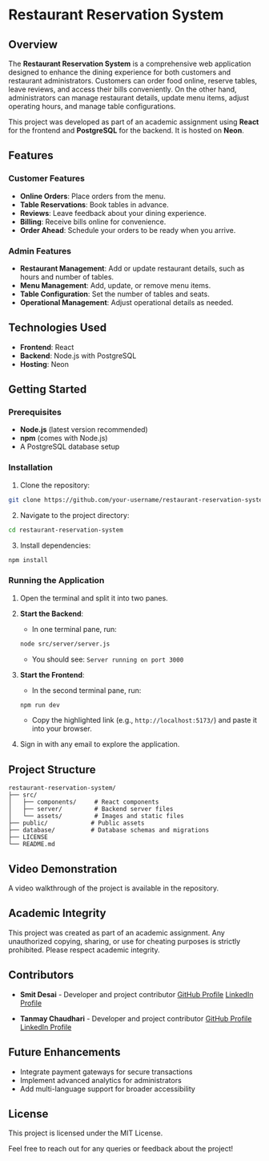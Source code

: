 # Restaurant Reservation System

## Overview
The **Restaurant Reservation System** is a comprehensive web application designed to enhance the dining experience for both customers and restaurant administrators. Customers can order food online, reserve tables, leave reviews, and access their bills conveniently. On the other hand, administrators can manage restaurant details, update menu items, adjust operating hours, and manage table configurations.

This project was developed as part of an academic assignment using **React** for the frontend and **PostgreSQL** for the backend. It is hosted on **Neon**.

## Features

### Customer Features
* **Online Orders**: Place orders from the menu.
* **Table Reservations**: Book tables in advance.
* **Reviews**: Leave feedback about your dining experience.
* **Billing**: Receive bills online for convenience.
* **Order Ahead**: Schedule your orders to be ready when you arrive.

### Admin Features
* **Restaurant Management**: Add or update restaurant details, such as hours and number of tables.
* **Menu Management**: Add, update, or remove menu items.
* **Table Configuration**: Set the number of tables and seats.
* **Operational Management**: Adjust operational details as needed.

## Technologies Used
* **Frontend**: React
* **Backend**: Node.js with PostgreSQL
* **Hosting**: Neon

## Getting Started

### Prerequisites
* **Node.js** (latest version recommended)
* **npm** (comes with Node.js)
* A PostgreSQL database setup

### Installation

1. Clone the repository:
```bash
git clone https://github.com/your-username/restaurant-reservation-system.git
```

2. Navigate to the project directory:
```bash
cd restaurant-reservation-system
```

3. Install dependencies:
```bash
npm install
```

### Running the Application

1. Open the terminal and split it into two panes.

2. **Start the Backend**:
   * In one terminal pane, run:
   ```bash
   node src/server/server.js
   ```
   * You should see: `Server running on port 3000`

3. **Start the Frontend**:
   * In the second terminal pane, run:
   ```bash
   npm run dev
   ```
   * Copy the highlighted link (e.g., `http://localhost:5173/`) and paste it into your browser.

4. Sign in with any email to explore the application.

## Project Structure
```
restaurant-reservation-system/
├── src/
│   ├── components/     # React components
│   ├── server/         # Backend server files
│   └── assets/         # Images and static files
├── public/            # Public assets
├── database/          # Database schemas and migrations
├── LICENSE
└── README.md
```

## Video Demonstration
A video walkthrough of the project is available in the repository.

## Academic Integrity
This project was created as part of an academic assignment. Any unauthorized copying, sharing, or use for cheating purposes is strictly prohibited. Please respect academic integrity.

## Contributors
* **Smit Desai** - Developer and project contributor
[GitHub Profile](https://github.com/sdesai36) 
[LinkedIn Profile](https://www.linkedin.com/in/smitldesai4372/)

* **Tanmay Chaudhari** - Developer and project contributor
[GitHub Profile](https://github.com/TanmayChaudhari04) 
[LinkedIn Profile](https://www.linkedin.com/in/tanmaychaudhari04/)

## Future Enhancements
* Integrate payment gateways for secure transactions
* Implement advanced analytics for administrators
* Add multi-language support for broader accessibility

## License
This project is licensed under the MIT License.

Feel free to reach out for any queries or feedback about the project!
